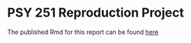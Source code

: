 PSY 251 Reproduction Project
========

The published Rmd for this report can be found [here](http://rpubs.com/ashm/kalokerinos2019)
